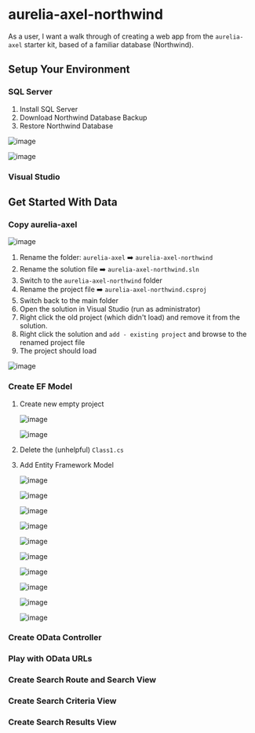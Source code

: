 # aurelia-axel-northwind
As a user, I want a walk through of creating a web app from the `aurelia-axel` starter kit, based of a familiar database (Northwind).  

## Setup Your Environment

### SQL Server

1. Install SQL Server
2. Download Northwind Database Backup
3. Restore Northwind Database

![image](https://cloud.githubusercontent.com/assets/10272832/13908165/ec072648-eec2-11e5-928c-1d054a1d7810.png)

![image](https://cloud.githubusercontent.com/assets/10272832/13908145/7e3df006-eec2-11e5-8ee6-170256b2b686.png)

### Visual Studio

## Get Started With Data

### Copy aurelia-axel

![image](https://cloud.githubusercontent.com/assets/10272832/13908176/2f3e22c2-eec3-11e5-96e6-59d7d3c41d86.png)

1. Rename the folder: `aurelia-axel` :arrow_right: `aurelia-axel-northwind`
2. Rename the solution file :arrow_right: `aurelia-axel-northwind.sln`
3. Switch to the `aurelia-axel-northwind` folder
4. Rename the project file :arrow_right: `aurelia-axel-northwind.csproj`
5. Switch back to the main folder
6. Open the solution in Visual Studio (run as administrator)
7. Right click the old project (which didn't load) and remove it from the solution.
8. Right click the solution and `add - existing project` and browse to the renamed project file
9. The project should load

![image](https://cloud.githubusercontent.com/assets/10272832/13908359/98e30640-eec6-11e5-8d14-5c654cd39036.png)

### Create EF Model

1. Create new empty project

    ![image](https://cloud.githubusercontent.com/assets/10272832/13908387/2bb9a7e4-eec7-11e5-85e5-574d230bec79.png)
    
    ![image](https://cloud.githubusercontent.com/assets/10272832/13908450/2864cb72-eec8-11e5-94e9-c6ea5d08efa2.png)
    
2. Delete the (unhelpful) `Class1.cs`
3. Add Entity Framework Model

    ![image](https://cloud.githubusercontent.com/assets/10272832/13908503/51e6cd78-eec9-11e5-92a1-1beb9c624322.png)
    
    ![image](https://cloud.githubusercontent.com/assets/10272832/13908535/d95d2126-eec9-11e5-9175-a326f97e9e64.png)
    
    ![image](https://cloud.githubusercontent.com/assets/10272832/13908540/0551ee38-eeca-11e5-93ea-6e90df1e9987.png)
    
    ![image](https://cloud.githubusercontent.com/assets/10272832/13908545/487351ac-eeca-11e5-9109-9a0e0841753d.png)
    
    ![image](https://cloud.githubusercontent.com/assets/10272832/13908559/95f173dc-eeca-11e5-9881-6dad13987da8.png)
    
    ![image](https://cloud.githubusercontent.com/assets/10272832/13908570/ccafa0b0-eeca-11e5-9a31-c7a634d84452.png)
    
    ![image](https://cloud.githubusercontent.com/assets/10272832/13908577/ece56860-eeca-11e5-9ab4-ecc6fda0085a.png)
    
    ![image](https://cloud.githubusercontent.com/assets/10272832/13908597/79fa5bf2-eecb-11e5-9072-dc0639795b73.png)
    
    ![image](https://cloud.githubusercontent.com/assets/10272832/13908626/3d35389e-eecc-11e5-9580-3cc942ae0176.png)
    
    ![image](https://cloud.githubusercontent.com/assets/10272832/13908628/565b1532-eecc-11e5-9eda-1cc6b3958c0c.png)

### Create OData Controller

### Play with OData URLs

### Create Search Route and Search View

### Create Search Criteria View

### Create Search Results View

